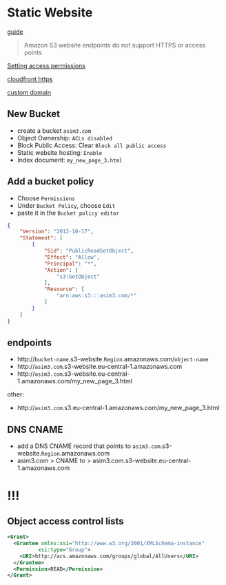 # Static Website
[guide](https://docs.aws.amazon.com/AmazonS3/latest/userguide/WebsiteAccessPermissionsReqd.html#block-public-access-static-site)

> Amazon S3 website endpoints do not support HTTPS or access points

[Setting access permissions](https://docs.aws.amazon.com/AmazonS3/latest/userguide/WebsiteAccessPermissionsReqd.html)

[cloudfront https](https://aws.amazon.com/premiumsupport/knowledge-center/cloudfront-https-requests-s3)

[custom domain](https://docs.aws.amazon.com/AmazonS3/latest/userguide/website-hosting-custom-domain-walkthrough.html)


## New Bucket
- create a bucket `asim3.com`
- Object Ownership: `ACLs disabled`
- Block Public Access: Clear `Block all public access`
- Static website hosting: `Enable`
- Index document: `my_new_page_3.html`


## Add a bucket policy
- Choose `Permissions`
- Under `Bucket Policy`, choose `Edit`
- paste it in the `Bucket policy editor`
```json
{
    "Version": "2012-10-17",
    "Statement": [
        {
            "Sid": "PublicReadGetObject",
            "Effect": "Allow",
            "Principal": "*",
            "Action": [
                "s3:GetObject"
            ],
            "Resource": [
                "arn:aws:s3:::asim3.com/*"
            ]
        }
    ]
}
```



## endpoints
- http://`bucket-name`.s3-website.`Region`.amazonaws.com/`object-name`
- http://`asim3.com`.s3-website.eu-central-1.amazonaws.com
- http://`asim3.com`.s3-website.eu-central-1.amazonaws.com/my_new_page_3.html

other:
- http://`asim3.com`.s3.eu-central-1.amazonaws.com/my_new_page_3.html



## DNS CNAME
- add a DNS CNAME record that points to `asim3.com`.s3-website.`Region`.amazonaws.com
- asim3.com > CNAME to > asim3.com.s3-website.eu-central-1.amazonaws.com


# !!!
## Object access control lists
```xml
<Grant>
  <Grantee xmlns:xsi="http://www.w3.org/2001/XMLSchema-instance"
          xsi:type="Group">
    <URI>http://acs.amazonaws.com/groups/global/AllUsers</URI>
  </Grantee>
  <Permission>READ</Permission>
</Grant>
```
